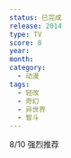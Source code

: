 ```yaml
---
status: 已完成
release: 2014
type: TV
score: 8
year:
month:
category:
  - 动漫
tags:
  - 轻改
  - 奇幻
  - 异世界
  - 智斗
---
```

8/10 强烈推荐
